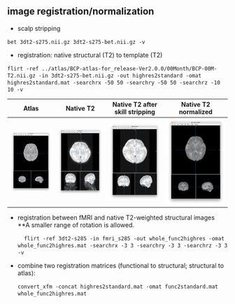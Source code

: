 ## image registration/normalization
- scalp stripping
```
bet 3dt2-s275.nii.gz 3dt2-s275-bet.nii.gz -v
```
- registration: native structural (T2) to template (T2)
```
flirt -ref ../atlas/BCP-atlas-for_release-Ver2.0.0/00Month/BCP-00M-T2.nii.gz -in 3dt2-s275-bet.nii.gz -out highres2standard -omat highres2standard.mat -searchrx -50 50 -searchry -50 50 -searchrz -10 10 -v
```
Atlas          |  Native T2 |  Native T2 after skill stripping | Native T2 normalized
:-------------:|:----------:|:--------------------------------:|:-------------------------:
![](https://github.com/fahsuanlin/study_preterm/blob/main/images/t2_template.png?raw=true)  | ![](https://github.com/fahsuanlin/study_preterm/blob/main/images/t2_native.png?raw=true)| ![](https://github.com/fahsuanlin/study_preterm/blob/main/images/t2_bet_native.png?raw=true) | ![](https://github.com/fahsuanlin/study_preterm/blob/main/images/t2_bet_native2template.png?raw=true)


- registration between fMRI and native T2-weighted structural images
  **A smaller range of rotation is allowed.
  
  ```
  	flirt -ref 3dt2-s285 -in fmri_s285 -out whole_func2highres -omat whole_func2highres.mat -searchrx -3 3 -searchry -3 3 -searchrz -3 3 -v
  ```

- combine two registration matrices (functional to structural; structural to atlas):
  ```
  convert_xfm -concat highres2standard.mat -omat func2standard.mat whole_func2highres.mat
  ```
